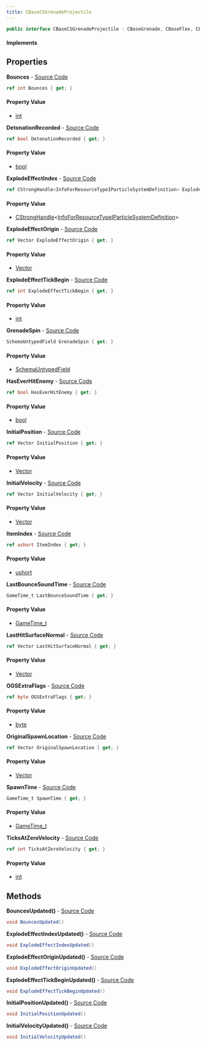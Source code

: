 ```yaml
---
title: CBaseCSGrenadeProjectile
---
```


```csharp
public interface CBaseCSGrenadeProjectile : CBaseGrenade, CBaseFlex, CBaseAnimGraph, CBaseModelEntity, CBaseEntity, CEntityInstance, ISchemaClass<CEntityInstance>, ISchemaClass<CBaseEntity>, ISchemaClass<CBaseModelEntity>, ISchemaClass<CBaseAnimGraph>, ISchemaClass<CBaseFlex>, ISchemaClass<CBaseGrenade>, ISchemaClass<CBaseCSGrenadeProjectile>, ISchemaField, ISchemaClass, INativeHandle
```

#### Implements

## Properties

**Bounces** - [Source Code](https://github.com/swiftly-solution/swiftlys2/blob/master/managed/src/SwiftlyS2.Generated/Schemas/Interfaces/CBaseCSGrenadeProjectile.cs#L20)

```csharp
ref int Bounces { get; }
```

#### Property Value

- [int](https://learn.microsoft.com/dotnet/api/system.int32)

**DetonationRecorded** - [Source Code](https://github.com/swiftly-solution/swiftlys2/blob/master/managed/src/SwiftlyS2.Generated/Schemas/Interfaces/CBaseCSGrenadeProjectile.cs#L32)

```csharp
ref bool DetonationRecorded { get; }
```

#### Property Value

- [bool](https://learn.microsoft.com/dotnet/api/system.boolean)

**ExplodeEffectIndex** - [Source Code](https://github.com/swiftly-solution/swiftlys2/blob/master/managed/src/SwiftlyS2.Generated/Schemas/Interfaces/CBaseCSGrenadeProjectile.cs#L22)

```csharp
ref CStrongHandle<InfoForResourceTypeIParticleSystemDefinition> ExplodeEffectIndex { get; }
```

#### Property Value

- [CStrongHandle](/docs/api/shared/natives/cstronghandle-1)<[InfoForResourceTypeIParticleSystemDefinition](/docs/api/shared/schemadefinitions/infoforresourcetypeiparticlesystemdefinition)>

**ExplodeEffectOrigin** - [Source Code](https://github.com/swiftly-solution/swiftlys2/blob/master/managed/src/SwiftlyS2.Generated/Schemas/Interfaces/CBaseCSGrenadeProjectile.cs#L26)

```csharp
ref Vector ExplodeEffectOrigin { get; }
```

#### Property Value

- [Vector](/docs/api/shared/natives/vector)

**ExplodeEffectTickBegin** - [Source Code](https://github.com/swiftly-solution/swiftlys2/blob/master/managed/src/SwiftlyS2.Generated/Schemas/Interfaces/CBaseCSGrenadeProjectile.cs#L24)

```csharp
ref int ExplodeEffectTickBegin { get; }
```

#### Property Value

- [int](https://learn.microsoft.com/dotnet/api/system.int32)

**GrenadeSpin** - [Source Code](https://github.com/swiftly-solution/swiftlys2/blob/master/managed/src/SwiftlyS2.Generated/Schemas/Interfaces/CBaseCSGrenadeProjectile.cs#L41)

```csharp
SchemaUntypedField GrenadeSpin { get; }
```

#### Property Value

- [SchemaUntypedField](/docs/api/shared/schemas/schemauntypedfield)

**HasEverHitEnemy** - [Source Code](https://github.com/swiftly-solution/swiftlys2/blob/master/managed/src/SwiftlyS2.Generated/Schemas/Interfaces/CBaseCSGrenadeProjectile.cs#L47)

```csharp
ref bool HasEverHitEnemy { get; }
```

#### Property Value

- [bool](https://learn.microsoft.com/dotnet/api/system.boolean)

**InitialPosition** - [Source Code](https://github.com/swiftly-solution/swiftlys2/blob/master/managed/src/SwiftlyS2.Generated/Schemas/Interfaces/CBaseCSGrenadeProjectile.cs#L16)

```csharp
ref Vector InitialPosition { get; }
```

#### Property Value

- [Vector](/docs/api/shared/natives/vector)

**InitialVelocity** - [Source Code](https://github.com/swiftly-solution/swiftlys2/blob/master/managed/src/SwiftlyS2.Generated/Schemas/Interfaces/CBaseCSGrenadeProjectile.cs#L18)

```csharp
ref Vector InitialVelocity { get; }
```

#### Property Value

- [Vector](/docs/api/shared/natives/vector)

**ItemIndex** - [Source Code](https://github.com/swiftly-solution/swiftlys2/blob/master/managed/src/SwiftlyS2.Generated/Schemas/Interfaces/CBaseCSGrenadeProjectile.cs#L34)

```csharp
ref ushort ItemIndex { get; }
```

#### Property Value

- [ushort](https://learn.microsoft.com/dotnet/api/system.uint16)

**LastBounceSoundTime** - [Source Code](https://github.com/swiftly-solution/swiftlys2/blob/master/managed/src/SwiftlyS2.Generated/Schemas/Interfaces/CBaseCSGrenadeProjectile.cs#L38)

```csharp
GameTime_t LastBounceSoundTime { get; }
```

#### Property Value

- [GameTime_t](/docs/api/shared/schemadefinitions/gametime_t)

**LastHitSurfaceNormal** - [Source Code](https://github.com/swiftly-solution/swiftlys2/blob/master/managed/src/SwiftlyS2.Generated/Schemas/Interfaces/CBaseCSGrenadeProjectile.cs#L43)

```csharp
ref Vector LastHitSurfaceNormal { get; }
```

#### Property Value

- [Vector](/docs/api/shared/natives/vector)

**OGSExtraFlags** - [Source Code](https://github.com/swiftly-solution/swiftlys2/blob/master/managed/src/SwiftlyS2.Generated/Schemas/Interfaces/CBaseCSGrenadeProjectile.cs#L30)

```csharp
ref byte OGSExtraFlags { get; }
```

#### Property Value

- [byte](https://learn.microsoft.com/dotnet/api/system.byte)

**OriginalSpawnLocation** - [Source Code](https://github.com/swiftly-solution/swiftlys2/blob/master/managed/src/SwiftlyS2.Generated/Schemas/Interfaces/CBaseCSGrenadeProjectile.cs#L36)

```csharp
ref Vector OriginalSpawnLocation { get; }
```

#### Property Value

- [Vector](/docs/api/shared/natives/vector)

**SpawnTime** - [Source Code](https://github.com/swiftly-solution/swiftlys2/blob/master/managed/src/SwiftlyS2.Generated/Schemas/Interfaces/CBaseCSGrenadeProjectile.cs#L28)

```csharp
GameTime_t SpawnTime { get; }
```

#### Property Value

- [GameTime_t](/docs/api/shared/schemadefinitions/gametime_t)

**TicksAtZeroVelocity** - [Source Code](https://github.com/swiftly-solution/swiftlys2/blob/master/managed/src/SwiftlyS2.Generated/Schemas/Interfaces/CBaseCSGrenadeProjectile.cs#L45)

```csharp
ref int TicksAtZeroVelocity { get; }
```

#### Property Value

- [int](https://learn.microsoft.com/dotnet/api/system.int32)

## Methods

**BouncesUpdated()** - [Source Code](https://github.com/swiftly-solution/swiftlys2/blob/master/managed/src/SwiftlyS2.Generated/Schemas/Interfaces/CBaseCSGrenadeProjectile.cs#L51)

```csharp
void BouncesUpdated()
```

**ExplodeEffectIndexUpdated()** - [Source Code](https://github.com/swiftly-solution/swiftlys2/blob/master/managed/src/SwiftlyS2.Generated/Schemas/Interfaces/CBaseCSGrenadeProjectile.cs#L52)

```csharp
void ExplodeEffectIndexUpdated()
```

**ExplodeEffectOriginUpdated()** - [Source Code](https://github.com/swiftly-solution/swiftlys2/blob/master/managed/src/SwiftlyS2.Generated/Schemas/Interfaces/CBaseCSGrenadeProjectile.cs#L54)

```csharp
void ExplodeEffectOriginUpdated()
```

**ExplodeEffectTickBeginUpdated()** - [Source Code](https://github.com/swiftly-solution/swiftlys2/blob/master/managed/src/SwiftlyS2.Generated/Schemas/Interfaces/CBaseCSGrenadeProjectile.cs#L53)

```csharp
void ExplodeEffectTickBeginUpdated()
```

**InitialPositionUpdated()** - [Source Code](https://github.com/swiftly-solution/swiftlys2/blob/master/managed/src/SwiftlyS2.Generated/Schemas/Interfaces/CBaseCSGrenadeProjectile.cs#L49)

```csharp
void InitialPositionUpdated()
```

**InitialVelocityUpdated()** - [Source Code](https://github.com/swiftly-solution/swiftlys2/blob/master/managed/src/SwiftlyS2.Generated/Schemas/Interfaces/CBaseCSGrenadeProjectile.cs#L50)

```csharp
void InitialVelocityUpdated()
```

